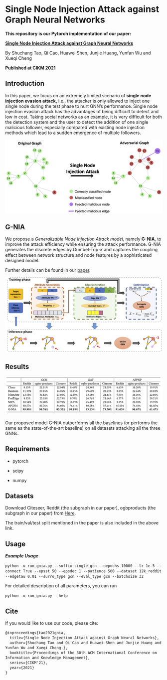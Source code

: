 # Single Node Injection Attack against Graph Neural Networks

**This repository is our Pytorch implementation of our paper:**

**[Single Node Injection Attack against Graph Neural Networks](https://arxiv.org/abs/2108.13049)** 

By Shuchang Tao, Qi Cao, Huawei Shen, Junjie Huang, Yunfan Wu and Xueqi Cheng

**Published at CIKM 2021**



## Introduction

In this paper, we focus on an extremely limited scenario of **single node injection evasion attack,** i.e., the attacker is only allowed to inject one single node during the test phase to hurt GNN’s performance. Single node injection evasion attack has the advantages of being difficult to detect and low in cost. Taking social networks as an example, it is very difficult for both the detection system and the user to detect the addition of one single malicious follower, especially compared with existing node injection methods which lead to a sudden emergence of multiple followers.

<img src="./imgs/Example.png" />




## G-NIA

We propose a *Generalizable Node Injection Attack model*, namely **G-NIA**, to improve the attack efficiency while ensuring the attack performance. G-NIA generates the discrete edges by Gumbel-Top-𝑘 and captures the coupling effect between network structure and node features by a sophisticated designed model.

Further details can be found in our [paper](https://arxiv.org/abs/2108.13049).

<img src="./imgs/Model.png" />





## Results

<img src="./imgs/results.jpg" />

Our proposed model G-NIA outperforms all the baselines (or performs the same as the state-of-the-art baseline) on all datasets attacking all the three GNNs.



## Requirements

- pytorch 

- scipy

- numpy

  

## Datasets

Download Citeseer, Reddit (the subgraph in our paper), ogbproducts (the subgraph in our paper) from [Here](https://drive.google.com/file/d/1P9Oo7ix3kfjoI9hhPs2fpf0Reyog7UeJ/view?usp=sharing ).

The train/val/test split mentioned in the paper is also included  in the above link.



## Usage

***Example Usage***

`python -u run_gnia.py --suffix single_gcn --nepochs 10000 --lr 1e-5 --connect True --epsst 50 --epsdec 1 --patience 500 --dataset 12k_reddit --edgetau 0.01 --surro_type gcn --eval_type gcn --batchsize 32  `

For detailed description of all parameters, you can run

`python -u run_gnia.py --help`



## Cite

If you would like to use our code, please cite:

```
@inproceedings{tao2021gnia,
  title={Single Node Injection Attack against Graph Neural Networks},
  author={Shuchang Tao and Qi Cao and Huawei Shen and Junjie Huang and Yunfan Wu and Xueqi Cheng.},
  booktitle={Proceedings of the 30th ACM International Conference on Information and Knowledge Management},
  series={CIKM'21},
  year={2021}
}
```
